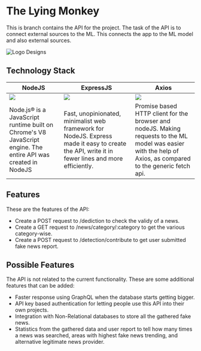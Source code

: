 # The Lying Monkey
This is branch contains the API for the project. The task of the API is to connect external sources to the ML. This connects the app to the ML model and also external sources.

![Logo Designs](https://user-images.githubusercontent.com/27415791/155705955-cdca6fbf-f440-4b2a-9e3e-74311d5d3ec6.jpg)

## Technology Stack

| NodeJS | ExpressJS | Axios |
|--------|-----------|-------|
| ![](https://cdn.pixabay.com/photo/2015/04/23/17/41/node-js-736399_640.png) | ![](https://expressjs.com/images/express-facebook-share.png) | ![](https://miro.medium.com/max/3164/1*80J2Wa21DYXxMbbtBziJHg.png) |
| Node.js® is a JavaScript runtime built on Chrome's V8 JavaScript engine. The entire API was created in NodeJS | Fast, unopinionated, minimalist web framework for NodeJS. Express made it easy to create the API, write it in fewer lines and more efficiently. | Promise based HTTP client for the browser and nodeJS. Making requests to the ML model was easier with the help of Axios, as compared to the generic fetch api. |


## Features
These are the features of the API:
- Create a POST request to /dediction to check the validy of a news.
- Create a GET request to /news/category/:category to get the various category-wise.
- Create a POST request to /detection/contribute to get user submitted fake news report.


## Possible Features
The API is not related to the current functionality. These are some additional features that can be added:
- Faster response using GraphQL when the database starts getting bigger.
- API key based authentication for letting people use this API into their own projects.
- Integration with Non-Relational databases to store all the gathered fake news. 
- Statistics from the gathered data and user report to tell how many times a news was searched, areas with highest fake news trending, and alternative legitimate news provider.
